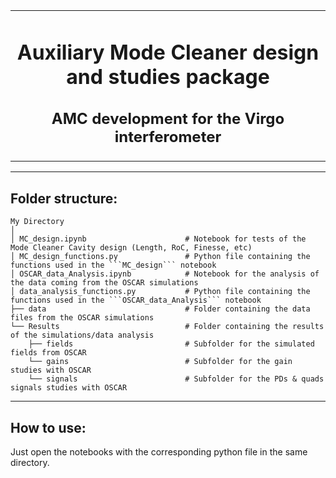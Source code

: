 <table align="center"><tr><td align="center" width="9999">

# Auxiliary Mode Cleaner design and studies package
## AMC development for the Virgo interferometer

</td></tr></table>

----------------------------------------------------------------------------------------------------------------------------------------------------------------

## Folder structure:

    My Directory
    │  
    │ MC_design.ipynb                      # Notebook for tests of the Mode Cleaner Cavity design (Length, RoC, Finesse, etc)
    │ MC_design_functions.py               # Python file containing the functions used in the ```MC_design``` notebook
    │ OSCAR_data_Analysis.ipynb            # Notebook for the analysis of the data coming from the OSCAR simulations
    │ data_analysis_functions.py           # Python file containing the functions used in the ```OSCAR_data_Analysis``` notebook
    ├── data                               # Folder containing the data files from the OSCAR simulations
    └── Results                            # Folder containing the results of the simulations/data analysis
    	├── fields                         # Subfolder for the simulated fields from OSCAR
		└── gains                          # Subfolder for the gain studies with OSCAR
        └── signals                        # Subfolder for the PDs & quads signals studies with OSCAR

----------------------------------------------------------------------------------------------------------------------------------------------------------------

## How to use:

Just open the notebooks with the corresponding python file in the same directory.